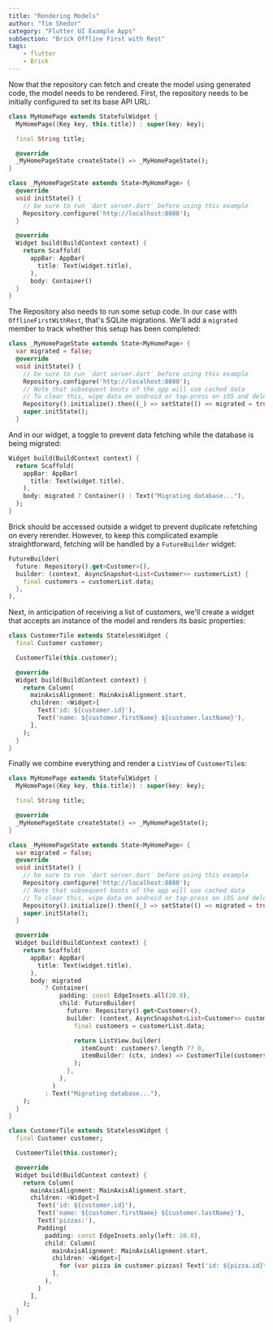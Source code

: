 ```yaml
---
title: "Rendering Models"
author: "Tim Shedor"
category: "Flutter UI Example Apps"
subSection: "Brick Offline First with Rest"
tags:
    - flutter
    - Brick
---
```


Now that the repository can fetch and create the model using generated code, the model needs to be rendered. First, the repository needs to be initially configured to set its base API URL:

```dart
class MyHomePage extends StatefulWidget {
  MyHomePage({Key key, this.title}) : super(key: key);

  final String title;

  @override
  _MyHomePageState createState() => _MyHomePageState();
}

class _MyHomePageState extends State<MyHomePage> {
  @override
  void initState() {
    // be sure to run `dart server.dart` before using this example
    Repository.configure('http://localhost:8080');
  }

  @override
  Widget build(BuildContext context) {
    return Scaffold(
      appBar: AppBar(
        title: Text(widget.title),
      ),
      body: Container()
  }
}
```

The Repository also needs to run some setup code. In our case with `OfflineFirstWithRest`, that's SQLite migrations. We'll add a `migrated` member to track whether this setup has been completed:

```dart
class _MyHomePageState extends State<MyHomePage> {
  var migrated = false;
  @override
  void initState() {
    // be sure to run `dart server.dart` before using this example
    Repository.configure('http://localhost:8080');
    // Note that subsequent boots of the app will use cached data
    // To clear this, wipe data on android or tap-press on iOS and delete the app
    Repository().initialize().then((_) => setState(() => migrated = true));
    super.initState();
  }
```

And in our widget, a toggle to prevent data fetching while the database is being migrated:

```dart
Widget build(BuildContext context) {
  return Scaffold(
    appBar: AppBar(
      title: Text(widget.title),
    ),
    body: migrated ? Container() : Text("Migrating database..."),
  );
}
```

Brick should be accessed outside a widget to prevent duplicate refetching on every rerender. However, to keep this complicated example straightforward, fetching will be handled by a `FutureBuilder` widget:

```dart
FutureBuilder(
  future: Repository().get<Customer>(),
  builder: (context, AsyncSnapshot<List<Customer>> customerList) {
    final customers = customerList.data;
  },
),
```

Next, in anticipation of receiving a list of customers, we'll create a widget that accepts an instance of the model and renders its basic properties:

```dart
class CustomerTile extends StatelessWidget {
  final Customer customer;

  CustomerTile(this.customer);

  @override
  Widget build(BuildContext context) {
    return Column(
      mainAxisAlignment: MainAxisAlignment.start,
      children: <Widget>[
        Text('id: ${customer.id}'),
        Text('name: ${customer.firstName} ${customer.lastName}'),
      ],
    );
  }
}
```

Finally we combine everything and render a `ListView` of `CustomerTile`s:

```dart
class MyHomePage extends StatefulWidget {
  MyHomePage({Key key, this.title}) : super(key: key);

  final String title;

  @override
  _MyHomePageState createState() => _MyHomePageState();
}

class _MyHomePageState extends State<MyHomePage> {
  var migrated = false;
  @override
  void initState() {
    // be sure to run `dart server.dart` before using this example
    Repository.configure('http://localhost:8080');
    // Note that subsequent boots of the app will use cached data
    // To clear this, wipe data on android or tap-press on iOS and delete the app
    Repository().initialize().then((_) => setState(() => migrated = true));
    super.initState();
  }

  @override
  Widget build(BuildContext context) {
    return Scaffold(
      appBar: AppBar(
        title: Text(widget.title),
      ),
      body: migrated
          ? Container(
              padding: const EdgeInsets.all(20.0),
              child: FutureBuilder(
                future: Repository().get<Customer>(),
                builder: (context, AsyncSnapshot<List<Customer>> customerList) {
                  final customers = customerList.data;

                  return ListView.builder(
                    itemCount: customers?.length ?? 0,
                    itemBuilder: (ctx, index) => CustomerTile(customers[index]),
                  );
                },
              ),
            )
          : Text("Migrating database..."),
    );
  }
}

class CustomerTile extends StatelessWidget {
  final Customer customer;

  CustomerTile(this.customer);

  @override
  Widget build(BuildContext context) {
    return Column(
      mainAxisAlignment: MainAxisAlignment.start,
      children: <Widget>[
        Text('id: ${customer.id}'),
        Text('name: ${customer.firstName} ${customer.lastName}'),
        Text('pizzas:'),
        Padding(
          padding: const EdgeInsets.only(left: 20.0),
          child: Column(
            mainAxisAlignment: MainAxisAlignment.start,
            children: <Widget>[
              for (var pizza in customer.pizzas) Text('id: ${pizza.id}\nfrozen: ${pizza.frozen}'),
            ],
          ),
        )
      ],
    );
  }
}
```
